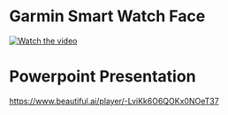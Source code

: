 # Garmin Smart Watch Face

[![Watch the video](https://i.imgur.com/vKb2F1B.png)](https://youtu.be/Eid3kk_1u3Q)


# Powerpoint Presentation

https://www.beautiful.ai/player/-LviKk6O6QOKx0NOeT37
